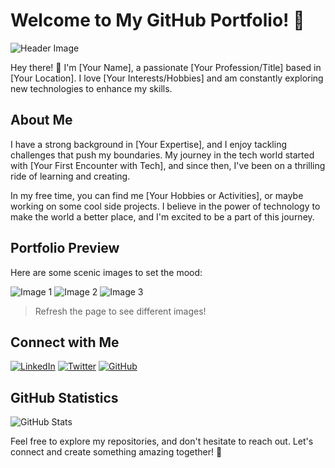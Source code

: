 # Welcome to My GitHub Portfolio! 🌄

![Header Image](https://source.unsplash.com/1200x300/?landscape,nature) <!-- Replace with your scenic image link -->

Hey there! 👋 I'm [Your Name], a passionate [Your Profession/Title] based in [Your Location]. I love [Your Interests/Hobbies] and am constantly exploring new technologies to enhance my skills.

## About Me

I have a strong background in [Your Expertise], and I enjoy tackling challenges that push my boundaries. My journey in the tech world started with [Your First Encounter with Tech], and since then, I've been on a thrilling ride of learning and creating.

In my free time, you can find me [Your Hobbies or Activities], or maybe working on some cool side projects. I believe in the power of technology to make the world a better place, and I'm excited to be a part of this journey.

## Portfolio Preview

Here are some scenic images to set the mood:

![Image 1](https://source.unsplash.com/400x200/?mountains)
![Image 2](https://source.unsplash.com/400x200/?sea)
![Image 3](https://source.unsplash.com/400x200/?forest)

> Refresh the page to see different images!

## Connect with Me

[![LinkedIn](https://img.shields.io/badge/LinkedIn-Connect-blue?style=for-the-badge&logo=linkedin)](https://www.linkedin.com/in/yourlinkedinprofile)
[![Twitter](https://img.shields.io/badge/Twitter-Follow-blue?style=for-the-badge&logo=twitter)](https://twitter.com/yourtwitterhandle)
[![GitHub](https://img.shields.io/badge/GitHub-Follow-blue?style=for-the-badge&logo=github)](https://github.com/yourgithubusername)

## GitHub Statistics

![GitHub Stats](https://github-readme-stats.vercel.app/api?username=pbhacks&show_icons=true&hide_title=true&count_private=true&theme=radical)

Feel free to explore my repositories, and don't hesitate to reach out. Let's connect and create something amazing together! 🚀
